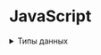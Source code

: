 # JavaScript

<details>
    <summary>Типы данных</summary>

    null.
    undefined.
    boolean.
    number.
    string.
    object
    Символ (symbol) - примитивный тип данных,использующийся для создания уникальных идентификаторов.
    Символы создаются вызовом функции Symbol (), в которую можно передать описание (имя) символа.
    BigInt.

</details>







